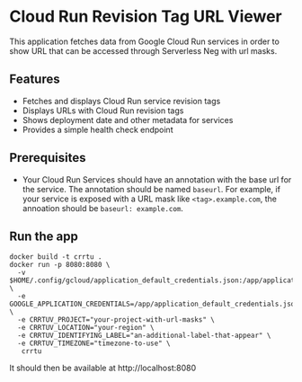 # Cloud Run Revision Tag URL Viewer

This application fetches data from Google Cloud Run services in order to show URL that can be accessed through Serverless Neg with url masks.

## Features

- Fetches and displays Cloud Run service revision tags
- Displays URLs with Cloud Run revision tags
- Shows deployment date and other metadata for services
- Provides a simple health check endpoint

## Prerequisites

- Your Cloud Run Services should have an annotation with the base url for the service. The annotation should be named `baseurl`. For example, if your service is exposed with a URL mask like `<tag>.example.com`, the annoation should be `baseurl: example.com`.

## Run the app

```shell
docker build -t crrtu .
docker run -p 8080:8080 \
  -v $HOME/.config/gcloud/application_default_credentials.json:/app/application_default_credentials.json \
  -e GOOGLE_APPLICATION_CREDENTIALS=/app/application_default_credentials.json \
  -e CRRTUV_PROJECT="your-project-with-url-masks" \
  -e CRRTUV_LOCATION="your-region" \
  -e CRRTUV_IDENTIFYING_LABEL="an-additional-label-that-appear" \
  -e CRRTUV_TIMEZONE="timezone-to-use" \
   crrtu
```

It should then be available at http://localhost:8080